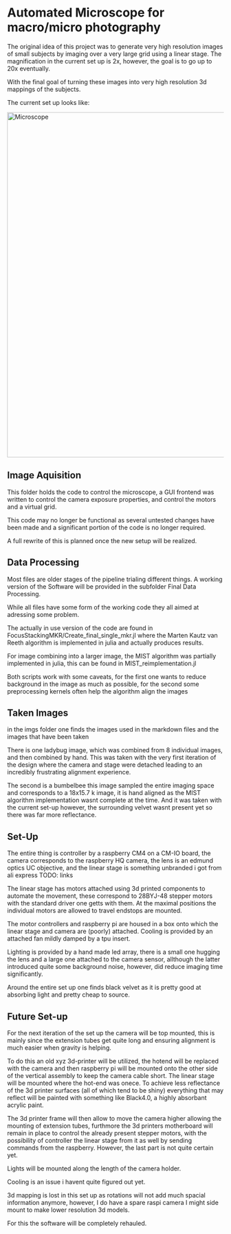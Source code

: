# Automated Microscope for macro/micro photography

The original idea of this project was to generate very high resolution images of small subjects by imaging over a very large grid using a linear stage. The magnification in the current set up is 2x, however, the goal is to go up to 20x eventually. 

With the final goal of turning these images into very high resolution 3d mappings of the subjects.

The current set up looks like:

<img src="./imgs/SetUp.jpg" alt="Microscope" width="800"/>

## Image Aquisition


This folder holds the code to control the microscope, a GUI frontend was written to control the camera exposure properties, and control the motors and a virtual grid. 

This code may no longer be functional as several untested changes have been made and a significant portion of the code is no longer required.

A full rewrite of this is planned once the new setup will be realized. 


## Data Processing

Most files are older stages of the pipeline trialing different things. A working version of the Software will be provided in the subfolder Final Data Processing. 

While all files have some form of the working code they all aimed at adressing some problem.

The actually in use version of the code are found in FocusStackingMKR/Create_final_single_mkr.jl where the Marten Kautz van Reeth algorithm is implemented in julia and actually produces results. 

For image combining into a larger image, the MIST algorithm was partially implemented in julia, this can be found in MIST_reimplementation.jl


Both scripts work with some caveats, for the first one wants to reduce background in the image as much as possible, for the second some preprocessing kernels often help the algorithm align the images


## Taken Images

in the imgs folder one finds the images used in the markdown files and the images that have been taken

There is one ladybug image, which was combined from 8 individual images, and then combined by hand. 
This was taken with the very first iteration of the design where the camera and stage were detached leading to an incredibly frustrating alignment experience. 

The second is a bumbelbee this image sampled the entire imaging space and corresponds to a 18x15.7 k image, it is hand aligned as the MIST algorithm implementation wasnt complete at the time. And it was taken with the current set-up however, the surrounding velvet wasnt present yet so there was far more reflectance.

## Set-Up

The entire thing is controller by a raspberry CM4 on a CM-IO board, the camera corresponds to the raspberry HQ camera, the lens is an edmund optics UC objective, and the linear stage is something unbranded i got from ali express TODO: links

The linear stage has motors attached using 3d printed components to automate the movement, these correspond to 28BYJ-48 stepper motors with the standard driver one getts with them. At the maximal positions the individual motors are allowed to travel endstops are mounted.

The motor controllers and raspberry pi are housed in a box onto which the linear stage and camera are (poorly) attached. Cooling is provided by an attached fan mildly damped by a tpu insert. 

Lighting is provided by a hand made led array, there is a small one hugging the lens and a large one attached to the camera sensor, allthough the latter introduced quite some background noise, however, did reduce imaging time significantly. 

Around the entire set up one finds black velvet as it is pretty good at absorbing light and pretty cheap to source.


## Future Set-up

For the next iteration of the set up the camera will be top mounted, this is mainly since the extension tubes get quite long and ensuring alignment is much easier when gravity is helping. 

To do this an old xyz 3d-printer will be utilized, the hotend will be replaced with the camera and then raspberry pi will be mounted onto the other side of the vertical assembly to keep the camera cable short. The linear stage will be mounted where the hot-end was onece.
To achieve less reflectance of the 3d printer surfaces (all of which tend to be shiny) everything that may reflect will be painted with something like Black4.0, a highly absorbant acrylic paint. 

The 3d printer frame will then allow to move the camera higher allowing the mounting of extension tubes, furthmore the 3d printers motherboard will remain in place to control the already present stepper motors, with the possibility of controller the linear stage from it as well by sending commands from the raspberry. However, the last part is not quite certain yet. 

Lights will be mounted along the length of the camera holder. 

Cooling is an issue i havent quite figured out yet. 

3d mapping is lost in this set up as rotations will not add much spacial information anymore, however, I do have a spare raspi camera I might side mount to make lower resolution 3d models. 

For this the software will be completely rehauled. 